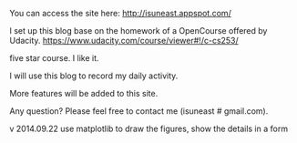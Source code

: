 You can access the site here:
http://isuneast.appspot.com/

I set up this blog base on the homework of a OpenCourse offered by Udacity.
https://www.udacity.com/course/viewer#!/c-cs253/

five star course. I like it.

I will use this blog to record my daily activity.

More features will be added to this site.

Any question? Please feel free to contact me (isuneast # gmail.com).

v 2014.09.22
use matplotlib to draw the figures, show the details in a form

